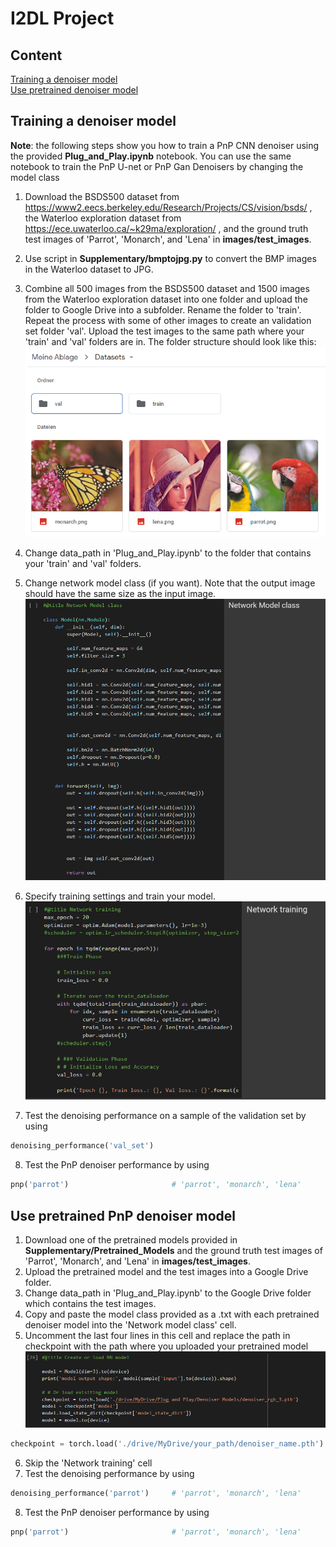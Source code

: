 # I2DL Project

## Content

[Training a denoiser model](#training-a-denoiser-model) <br/>
[Use pretrained denoiser model](#use-pretrained-denoiser-model) <br/>

## Training a denoiser model
**Note**: the following steps show you how to train a PnP CNN denoiser using the provided **Plug_and_Play.ipynb** notebook. You can use the same notebook to train the PnP U-net or PnP Gan Denoisers by changing the model class

1) Download the BSDS500 dataset from https://www2.eecs.berkeley.edu/Research/Projects/CS/vision/bsds/ , the Waterloo exploration dataset from https://ece.uwaterloo.ca/~k29ma/exploration/ , and the ground truth test images of 'Parrot', 'Monarch', and 'Lena' in **images/test_images**. 
2) Use script in **Supplementary/bmptojpg.py** to convert the BMP images in the Waterloo dataset to JPG.
3) Combine all 500 images from the BSDS500 dataset and 1500 images from the Waterloo exploration dataset into one folder and upload the folder to Google Drive into a subfolder.  Rename the folder to 'train'. Repeat the process with some of other images to create an validation set folder 'val'. Upload the test images to the same path where your 'train' and 'val' folders are in. The folder structure should look like this:
![](images/folder_structure.png?raw=true)
4) Change data_path in 'Plug_and_Play.ipynb' to the folder that contains your 'train' and 'val' folders.
5) Change network model class (if you want). Note that the output image should have the same size as the input image.
![](images/nn_class.png?raw=true)
6) Specify training settings and train your model.
![](images/specify_training_settings.png?raw=true) 

7) Test the denoising performance on a sample of the validation set by using
```python
denoising_performance('val_set')
```
8) Test the PnP denoiser performance by using
```python
pnp('parrot')                       # 'parrot', 'monarch', 'lena'
```

## Use pretrained PnP denoiser model

1) Download one of the pretrained models provided in **Supplementary/Pretrained_Models** and the ground truth test images of 'Parrot', 'Monarch', and 'Lena' in **images/test_images**.
2) Upload the pretrained model and the test images into a Google Drive folder.
3) Change data_path in 'Plug_and_Play.ipynb' to the Google Drive folder which contains the test images.
4) Copy and paste the model class provided as a .txt with each pretrained denoiser model into the 'Network model class' cell.
5) Uncomment the last four lines in this cell and replace the path in checkpoint with the path where you uploaded your pretrained model
![](images/Load_NN_Model.png?raw=true)
```python
checkpoint = torch.load('./drive/MyDrive/your_path/denoiser_name.pth')
```
6) Skip the 'Network training' cell
7) Test the denoising performance by using
```python
denoising_performance('parrot')     # 'parrot', 'monarch', 'lena'
```
8) Test the PnP denoiser performance by using
```python
pnp('parrot')                       # 'parrot', 'monarch', 'lena'
``` 

